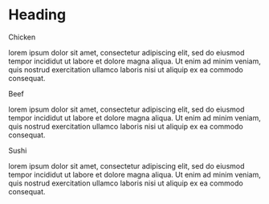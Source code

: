 <!DOCTYPE html>
<html>
<head>
	<title></title>
	<link rel="stylesheet" type="text/css" href="css/main.css">

</head>
<body>
<h1>Heading</h1>

<section id="section1">
	<div class="content">
		<div class="title">Chicken</div>
		<p>lorem ipsum dolor sit amet, consectetur adipiscing elit, sed do eiusmod tempor incididut ut labore et dolore magna aliqua. Ut enim ad minim veniam, quis nostrud exercitation ullamco laboris nisi ut aliquip ex ea commodo consequat.</p>		
	</div>
</section>

<section id="section2">
	<div class="content">
		<div class="title">Beef</div>
		<p>lorem ipsum dolor sit amet, consectetur adipiscing elit, sed do eiusmod tempor incididut ut labore et dolore magna aliqua. Ut enim ad minim veniam, quis nostrud exercitation ullamco laboris nisi ut aliquip ex ea commodo consequat.</p>
	</div>
</section>

<section id="section3">
	<div class="content">
		<div class="title">Sushi</div>
		<p>lorem ipsum dolor sit amet, consectetur adipiscing elit, sed do eiusmod tempor incididut ut labore et dolore magna aliqua. Ut enim ad minim veniam, quis nostrud exercitation ullamco laboris nisi ut aliquip ex ea commodo consequat.</p>
	</div>
</section>
</body>
</html>
